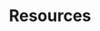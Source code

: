 ---
permalink: /resources/
layout: home
title: Resources
nav_order: 4
has_children: true
has_toc: false
---